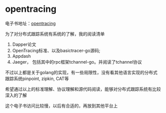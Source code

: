 # opentracing

电子书地址：[opentracing](https://love2.io/@1046102779/doc/opentracing)

为了对分布式跟踪系统有系统的了解，我的阅读清单

1. Dapper论文
2. OpenTracing标准、以及basictracer-go源码;
3. Appdash
4. Jaeger， 包括其中的rpc框架tchannel-go。并阅读了tchannel协议

不过以上都是关于golang的实现，有一些局限性，没有看其他语言实现的分布式跟踪系统pinpoint, zipkin, CAT等

希望通过以上的标准理解、协议理解和源代码阅读，能够对分布式跟踪系统有比较深入的了解

这个电子书访问比较慢，以后有合适的，再放到其他平台上
